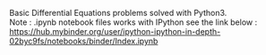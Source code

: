 Basic Differential Equations problems solved with Python3.  
Note : .ipynb notebook files works with IPython
see the link below : https://hub.mybinder.org/user/ipython-ipython-in-depth-02byc9fs/notebooks/binder/Index.ipynb
